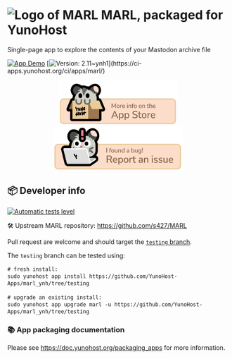 <!--
N.B.: This README was automatically generated by <https://github.com/YunoHost/apps_tools/blob/main/readme_generator>
It shall NOT be edited by hand.
-->

<h1>
  <img src="https://raw.githubusercontent.com/YunoHost/apps/main/logos/marl.png" width="32px" alt="Logo of MARL">
  MARL, packaged for YunoHost
</h1>

Single-page app to explore the contents of your Mastodon archive file

[![App Demo](https://img.shields.io/badge/App_Demo-blue?style=for-the-badge)](https://s427.github.io/MARL)
[![Version: 2.11~ynh1](https://img.shields.io/badge/Version-2.11~ynh1-rgba(0,150,0,1)?style=for-the-badge)](https://ci-apps.yunohost.org/ci/apps/marl/)

<div align="center">
<a href="https://apps.yunohost.org/app/marl"><img height="100px" src="https://github.com/YunoHost/yunohost-artwork/raw/refs/heads/main/badges/neopossum-badges/badge_more_info_on_the_appstore.svg"/></a>
<a href="https://github.com/YunoHost-Apps/marl_ynh/issues"><img height="100px" src="https://github.com/YunoHost/yunohost-artwork/raw/refs/heads/main/badges/neopossum-badges/badge_report_an_issue.svg"/></a>
</div>

## 📦 Developer info

[![Automatic tests level](https://apps.yunohost.org/badge/cilevel/marl)](https://ci-apps.yunohost.org/ci/apps/marl/)

🛠️ Upstream MARL repository: <https://github.com/s427/MARL>

Pull request are welcome and should target the [`testing` branch](https://github.com/YunoHost-Apps/marl_ynh/tree/testing).

The `testing` branch can be tested using:
```
# fresh install:
sudo yunohost app install https://github.com/YunoHost-Apps/marl_ynh/tree/testing

# upgrade an existing install:
sudo yunohost app upgrade marl -u https://github.com/YunoHost-Apps/marl_ynh/tree/testing
```

### 📚 App packaging documentation

Please see <https://doc.yunohost.org/packaging_apps> for more information.